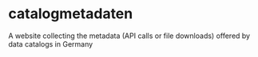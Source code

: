 catalogmetadaten
================

A website collecting the metadata (API calls or file downloads) offered by data catalogs in Germany
